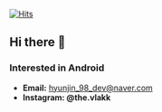 <div align=left>	  
  
[![Hits](https://hits.seeyoufarm.com/api/count/incr/badge.svg?url=https%3A%2F%2Fgithub.com%2Fhyunjine&count_bg=%2379C83D&title_bg=%23555555&icon=&icon_color=%23E7E7E7&title=visitor&edge_flat=false)](https://hits.seeyoufarm.com)  
  
</div>

## Hi there 👋

### Interested in Android
* **Email:** hyunjin_98_dev@naver.com
* **Instagram: @the.vlakk**
